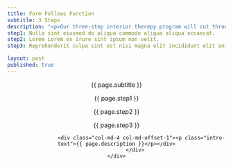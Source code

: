```yaml
---
title: Form Follows Function
subtitle: 3 Steps
description: "<p>Our three-step interior therepy program will cut through the clutter.</p><p>A new harmonious environment will leave you free to do more of what's important to you.</p><p>With less.</p>"
step1: Nulla sint eiusmod do aliqua commodo aliqua aliqua occaecat.
step2: Lorem Lorem ex irure sint ipsum non velit.
step3: Reprehenderit culpa sint est nisi magna elit incididunt elit anim.

layout: post
published: true
---
```


<!-- Intro Header -->
<header class="intro">
	<div class="intro-body container-fluid">
				<div class="verticalbar"></div>
				<div class="row">
					<div class="dec-column">{{ page.subtitle }}</div>
					<div class="col-md-2 col-md-offset-7"><p class="step-text">{{ page.step1 }}</p></div>
					<div class="col-md-2 col-md-offset-6"><p class="step-text">{{ page.step2 }}</p></div>
					<div class="col-md-2 col-md-offset-5"><p class="step-text">{{ page.step3 }}</p></div>
					<div class="col-md-6"></div>
				</div>
				<div class="row">
					<a href="#testamonials" class="btn btn-circle page-scroll">
						<i class="fa fa-angle-double-down animated"></i></a>

					<div class="col-md-4 col-md-offset-1"><p class="intro-text">{{ page.description }}</p></div>
				</div>
	</div>
</header>

<!--a href="#about" class="btn btn-circle page-scroll"-->
